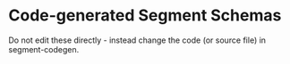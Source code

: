 # Code-generated Segment Schemas

Do not edit these directly - instead change the code (or source file) in
segment-codegen.
